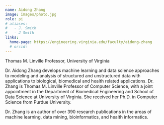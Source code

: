 ```yaml
---
name: Aidong Zhang
image: images/photo.jpg
role: pi
# aliases:
#   - J. Smith
#   - J Smith
links:
  home-page: https://engineering.virginia.edu/faculty/aidong-zhang
  # orcid: 
---
```


Thomas M. Linville Professor, University of Virginia

Dr. Aidong Zhang develops machine learning and data science approaches to modeling and analysis of structured and unstructured data with applications to biological, biomedical and health related applications. Dr. Zhang is Thomas M. Linville Professor of Computer Science, with a joint appointment in the Department of Biomedical Engineering and School of Data Science at University of Virginia. She received her Ph.D. in Computer Science from Purdue University.

Dr. Zhang is an author of over 390 research publications in the areas of machine learning, data mining, bioinformatics, and health informatics.
